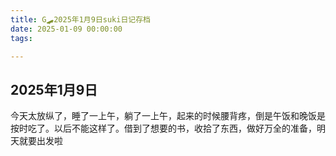 ```yaml
---
title: G🛹2025年1月9日suki日记存档
date: 2025-01-09 00:00:00
tags:

---
```


## 2025年1月9日

今天太放纵了，睡了一上午，躺了一上午，起来的时候腰背疼，倒是午饭和晚饭是按时吃了。以后不能这样了。借到了想要的书，收拾了东西，做好万全的准备，明天就要出发啦
